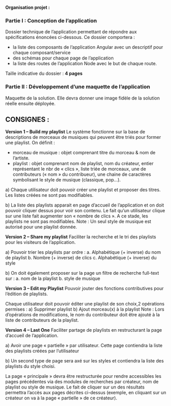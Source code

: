 **Organisation projet :**

### Partie I : Conception de l’application
Dossier technique de l’application permettant de répondre aux spécifications 
énoncées ci-dessous. Ce dossier comportera : 
  - la liste des composants de l’application Angular avec un descriptif pour chaque
composant/service
  - des schémas pour chaque page de l’application 
  -  la liste des routes de l’application Node avec
le but de chaque route.

Taille indicative du dossier : **4 pages**

### Partie II : Développement d’une maquette de l’application
Maquette de la solution. Elle devra donner une image fidèle de la solution
réelle ensuite déployée.

## CONSIGNES : 

**Version 1 – Build my playlist**
Le système fonctionne sur la base de descriptions de morceaux de musiques qui peuvent être triés pour former une
playlist. On définit  :
  -  morceau de musique : objet comprenant titre du morceau & nom de l’artiste.
  -  playlist :  objet comprenant  nom de playlist,  nom du créateur,  entier représentant le
    nbr de « clics »,  liste triée de morceaux, une  de contributeurs (« nom » du contribueur), une
    chaine de caractères symbolisant le style de musique (classique, pop…).
    
a) Chaque utilisateur doit pouvoir créer une playlist et proposer des titres. Les listes créées ne
  sont pas modifiables.
  
b) La liste des playlists apparait en page d’accueil de l’application et on doit pouvoir cliquer dessus pour voir
  son contenu. Le fait qu’un utilisateur clique sur une liste fait augmenter son « nombre de clics ».
  A ce stade, les playlists ne sont pas modifiables.
  Note : Un seul style de musique est autorisé pour une playlist donnée.
  
  **Version 2 – Share my playlist**
Faciliter la recherche et le tri des playlists pour les visiteurs de l’application.

a) Pouvoir trier les playlists par ordre :
  a. Alphabétique (+ inverse) du nom de playlist
  b. Nombre (+ inverse) de clics
  c. Alphabétique (+ inverse) du style
  
b) On doit également proposer sur la page un filtre de recherche full-text sur :
  a. nom de la playlist
  b. style de musique
  
  **Version 3 – Edit my Playlist**
Pouvoir jouter des fonctions contributives pour l’édition de playlists.

Chaque utilisateur doit pouvoir éditer une playlist de son choix,2 opérations  permises :
  a) Supprimer playlist
  b) Ajout morceau(x) à la playlist
Note : Lors d’opérations de modifications, le nom du contributeur doit être ajouté à la liste de contributeurs de la
playlist.

**Version 4 – Last One**
Faciliter  partage de playlists en restructurant la page d’accueil de l’application.

a) Avoir une page « partielle » par utilisateur. Cette page contiendra la liste des playlists
créées par l’utilisateur

b) Un second type de page sera axé sur les styles et contiendra la liste des playlists du style choisi.

La page « principale » devra être restructurée pour rendre accessibles les pages précédentes via des
modules de recherches par créateur, nom de playlist ou style de musique. Le fait de cliquer sur un des résultats
permettra l’accès aux pages décrites ci-dessus (exemple, en cliquant sur un créateur on va à la page « partielle » de
ce créateur).
